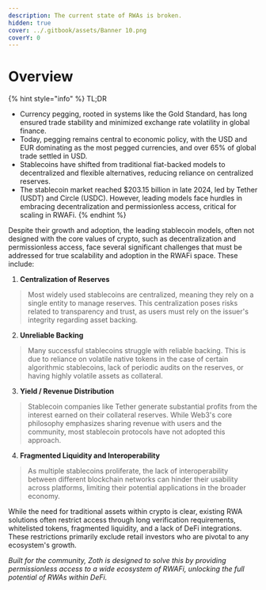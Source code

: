 ```yaml
---
description: The current state of RWAs is broken.
hidden: true
cover: ../.gitbook/assets/Banner 10.png
coverY: 0
---
```


# Overview

{% hint style="info" %}
TL;DR

* Currency pegging, rooted in systems like the Gold Standard, has long ensured trade stability and minimized exchange rate volatility in global finance.&#x20;
* Today, pegging remains central to economic policy, with the USD and EUR dominating as the most pegged currencies, and over 65% of global trade settled in USD.
* Stablecoins have shifted from traditional fiat-backed models to decentralized and flexible alternatives, reducing reliance on centralized reserves.
* The stablecoin market reached $203.15 billion in late 2024, led by Tether (USDT) and Circle (USDC). However, leading models face hurdles in embracing decentralization and permissionless access, critical for scaling in RWAFi.
{% endhint %}

Despite their growth and adoption, the leading stablecoin models, often not designed with the core values of crypto, such as decentralization and permissionless access, face several significant challenges that must be addressed for true scalability and adoption in the RWAFi space. These include:

1. **Centralization of Reserves**

> Most widely used stablecoins are centralized, meaning they rely on a single entity to manage reserves. This centralization poses risks related to transparency and trust, as users must rely on the issuer's integrity regarding asset backing.

2. **Unreliable Backing**

> Many successful stablecoins struggle with reliable backing. This is due to reliance on volatile native tokens in the case of certain algorithmic stablecoins, lack of periodic audits on the reserves, or having highly volatile assets as collateral.

3. **Yield / Revenue Distribution**

> Stablecoin companies like Tether generate substantial profits from the interest earned on their collateral reserves. While Web3's core philosophy emphasizes sharing revenue with users and the community, most stablecoin protocols have not adopted this approach.

4. **Fragmented Liquidity and Interoperability**

> As multiple stablecoins proliferate, the lack of interoperability between different blockchain networks can hinder their usability across platforms, limiting their potential applications in the broader economy.

While the need for traditional assets within crypto is clear, existing RWA solutions often restrict access through long verification requirements, whitelisted tokens, fragmented liquidity, and a lack of DeFi integrations. These restrictions primarily exclude retail investors who are pivotal to any ecosystem's growth.&#x20;

_Built for the community, Zoth is designed to solve this by providing permissionless access to a wide ecosystem of RWAFi, unlocking the full potential of RWAs within DeFi._

